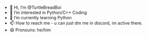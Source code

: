 - 👋 Hi, I’m @TurtleBreadBoi
- 👀 I’m interested in Python/C++ Coding 
- 🌱 I’m currently learning Python
- 📫 How to reach me - u can just dm me in discord, im active there.
- 😄 Pronouns: he/him

<!---
TurtleBreadBoi/TurtleBreadBoi is a ✨ special ✨ repository because its `README.md` (this file) appears on your GitHub profile.
You can click the Preview link to take a look at your changes.
--->
